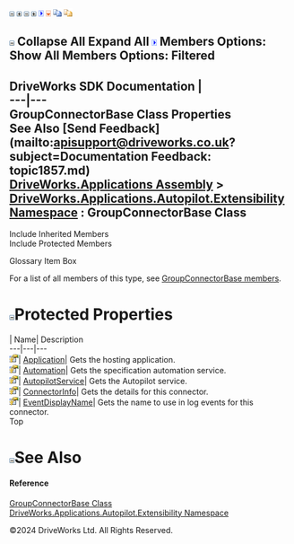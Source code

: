 ![](dotnetimages/collapse.gif) ![](dotnetimages/expand.gif) ![](dotnetimages/collapse.gif) ![](dotnetimages/expand.gif) ![](dotnetimages/drpdown.gif) ![](dotnetimages/drpdown_orange.gif) ![](dotnetimages/copycode.gif) ![](dotnetimages/copycodeHighlight.gif)

![](dotnetimages/collapse.gif) Collapse All Expand All ![](dotnetimages/drpdown.gif) Members Options: Show All  Members Options: Filtered   
---  
DriveWorks SDK Documentation  |   
---|---  
GroupConnectorBase<T> Class Properties   
See Also [Send Feedback](mailto:apisupport@driveworks.co.uk?subject=Documentation Feedback: topic1857.md)  
[DriveWorks.Applications Assembly](topic13.md) > [DriveWorks.Applications.Autopilot.Extensibility Namespace](topic1633.md) : GroupConnectorBase<T> Class  
---  
  
Include Inherited Members    
Include Protected Members    


Glossary Item Box

For a list of all members of this type, see [GroupConnectorBase<T> members](topic1858.md).

# ![](dotnetimages/collapse.gif)Protected Properties

| Name| Description  
---|---|---  
![Protected Property](dotnetimages/protectedProperty.gif)| [Application](topic1872.md)| Gets the hosting application.   
![Protected Property](dotnetimages/protectedProperty.gif)| [Automation](topic1873.md)| Gets the specification automation service.   
![Protected Property](dotnetimages/protectedProperty.gif)| [AutopilotService](topic1874.md)| Gets the Autopilot service.   
![Protected Property](dotnetimages/protectedProperty.gif)| [ConnectorInfo](topic1875.md)| Gets the details for this connector.   
![Protected Property](dotnetimages/protectedProperty.gif)| [EventDisplayName](topic1876.md)| Gets the name to use in log events for this connector.   
Top

# ![](dotnetimages/collapse.gif)See Also

#### Reference

[GroupConnectorBase<T> Class](topic1857.md)   
[DriveWorks.Applications.Autopilot.Extensibility Namespace](topic1633.md)

©2024 DriveWorks Ltd. All Rights Reserved.
